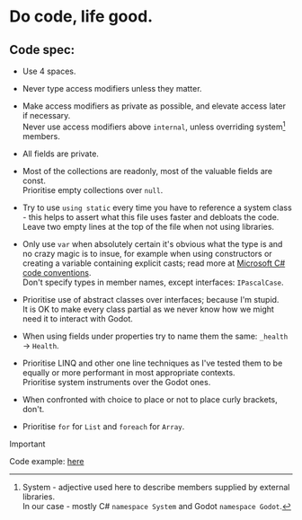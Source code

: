 # Do code, life good.
## Code spec:
- Use 4 spaces.

- Never type access modifiers unless they matter.

- Make access modifiers as private as possible, and elevate access later if necessary.\
Never use access modifiers above `internal`, unless overriding system[^1] members.

- All fields are private.

- Most of the collections are readonly, most of the valuable fields are const.\
Prioritise empty collections over `null`.

- Try to use `using static` every time you have to reference a system class - this helps to assert what this file uses faster and debloats the code.\
Leave two empty lines at the top of the file when not using libraries.

- Only use `var` when absolutely certain it's obvious what the type is and no crazy magic is to insue, for example when using constructors or creating a variable containing explicit casts; read more at [Microsoft C# code conventions](https://learn.microsoft.com/en-us/dotnet/csharp/fundamentals/coding-style/coding-conventions).\
Don't specify types in member names, except interfaces: `IPascalCase`.

- Prioritise use of abstract classes over interfaces; because I'm stupid.\
It is OK to make every class partial as we never know how we might need it to interact with Godot.

- When using fields under properties try to name them the same: `_health` -> `Health`.

- Prioritise LINQ and other one line techniques as I've tested them to be equally or more performant in most appropriate contexts.\
Prioritise system instruments over the Godot ones.

- When confronted with choice to place or not to place curly brackets, don't.

- Prioritise `for` for `List` and `foreach` for `Array`.
> [!Important]
> Code example: [here](CodeExample.cs)
[^1]: System - adjective used here to describe members supplied by external libraries.\
In our case - mostly C# `namespace System` and Godot `namespace Godot`.
